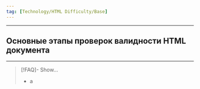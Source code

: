 ```yaml
---
tag: [Technology/HTML Difficulty/Base]
---
```

----
## Основные этапы проверок валидности HTML документа
----
> [!FAQ]- Show...
> - а 